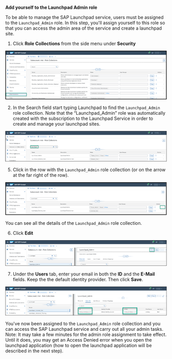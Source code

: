 **Add yourself to the Launchpad Admin role**


To be able to manage the SAP Launchpad service, users must be assigned to the <code>Launchpad_Admin</code> role. In this step, you'll assign yourself to this role so that you can access the admin area of the service and create a launchpad site.

1. Click **Role Collections** from the side menu under <strong>Security</strong>
  
![](../images/Role_collections.png)
  
  
2. In the Search field start typing Launchpad to find the <code>Launchpad_Admin</code> role collection.
Note that the &ldquo;Launchpad_Admin&rdquo; role was automatically created with the subscription to the Launchpad Service in order to create and manage your launchpad sites.

![](../images/Search_launchpad_admin.png)


5. Click in the row with the <code>Launchpad_Admin</code> role collection (or on the arrow at the far right of the row).

![](../images/Open_role_collection.png)

You can see all the details of the <code>Launchpad_Admin</code> role collection.


6. Click <strong>Edit</strong>

![](../images/Click_edit.png)

      
7. Under the <strong>Users</strong> tab, enter your email in both the <strong>ID</strong> and the <strong>E-Mail</strong> fields. 
Keep the the default identity provider. Then click <strong>Save</strong>.


![](../images/Add_emails.png)


You've now been assigned to the <code>Launchpad_Admin</code> role collection and you can access the SAP Launchpad service and carry out all your admin tasks. 
Note: It may take a few minutes for the admin role assignment to take effect. Until it does, you may get an Access Denied error when you open the launchpad application (how to open the launchpad application will be described in the next step).





